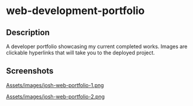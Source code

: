 # web-development-portfolio

## Description

A developer portfolio showcasing my current completed works.
Images are clickable hyperlinks that will take you to the deployed project.

## Screenshots

[Assets/images/josh-web-portfolio-1.png](.Assets/images/josh-web-portfolio-1.png)

[Assets/images/josh-web-portfolio-2.png](.Assets/images/josh-web-portfolio-2.png)
